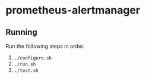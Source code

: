 # prometheus-alertmanager

## Running 

Run the following steps in order.

1. `./configure.sh`
2. `./run.sh`
3. `./test.sh`

